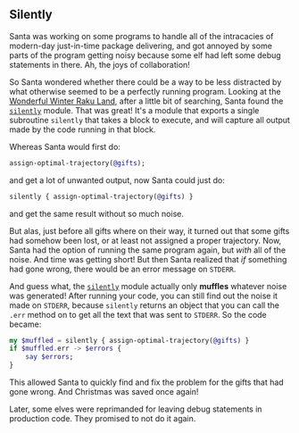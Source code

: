 Silently
--------

Santa was working on some programs to handle all of the intracacies of modern-day just-in-time package delivering, and got annoyed by some parts of the program getting noisy because some elf had left some debug statements in there.  Ah, the joys of collaboration!

So Santa wondered whether there could be a way to be less distracted by what otherwise seemed to be a perfectly running program.  Looking at the [Wonderful Winter Raku Land](https://raku.land), after a little bit of searching, Santa found the [`silently`](https://raku.land/zef:lizmat/silently) module.  That was great!  It's a module that exports a single subroutine `silently` that takes a block to execute, and will capture all output made by the code running in that block.

Whereas Santa would first do:
````raku
assign-optimal-trajectory(@gifts);
````
and get a lot of unwanted output, now Santa could just do:
````raku
silently { assign-optimal-trajectory(@gifts) }
````
and get the same result without so much noise.

But alas, just before all gifts where on their way, it turned out that some gifts had somehow been lost, or at least not assigned a proper trajectory.  Now, Santa had the option of running the same program again, but *with* all of the noise.  And time was getting short!  But then Santa realized that *if* something had gone wrong, there would be an error message on `STDERR`.

And guess what, the [`silently`](https://raku.land/zef:lizmat/silently) module actually only **muffles** whatever noise was generated!  After running your code, you can still find out the noise it made on `STDERR`, because `silently` returns an object that you can call the `.err` method on to get all the text that was sent to `STDERR`.  So the code became:
````raku
my $muffled = silently { assign-optimal-trajectory(@gifts) }
if $muffled.err -> $errors {
    say $errors;
}
````
This allowed Santa to quickly find and fix the problem for the gifts that had gone wrong.  And Christmas was saved once again!

Later, some elves were reprimanded for leaving debug statements in production code.  They promised to not do it again.
